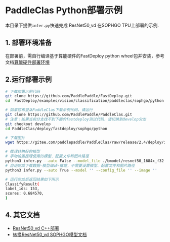 # PaddleClas Python部署示例
本目录下提供`infer.py`快速完成 ResNet50_vd 在SOPHGO TPU上部署的示例.


## 1. 部署环境准备

在部署前，需自行编译基于算能硬件的FastDeploy python wheel包并安装，参考文档[算能硬件部署环境](https://github.com/PaddlePaddle/FastDeploy/blob/develop/docs/cn/build_and_install#算能硬件部署环境)

## 2.运行部署示例
```bash
# 下载部署示例代码
git clone https://github.com/PaddlePaddle/FastDeploy.git
cd  FastDeploy/examples/vision/classification/paddleclas/sophgo/python

# 如果您希望从PaddleClas下载示例代码，请运行
git clone https://github.com/PaddlePaddle/PaddleClas.git
# 注意：如果当前分支找不到下面的fastdeploy测试代码，请切换到develop分支
git checkout develop
cd PaddleClas/deploy/fastdeploy/sophgo/python

# 下载图片
wget https://gitee.com/paddlepaddle/PaddleClas/raw/release/2.4/deploy/images/ImageNet/ILSVRC2012_val_00000010.jpeg

# 推理转换好的模型
# 手动设置推理使用的模型、配置文件和图片路径
python3 infer.py --auto False --model_file ./bmodel/resnet50_1684x_f32.bmodel  --config_file ResNet50_vd_infer/inference_cls.yaml  --image ILSVRC2012_val_00000010.jpeg
# 自动完成下载数据-模型编译-推理，不需要设置模型、配置文件和图片路径
python3 infer.py --auto True --model '' --config_file '' --image ''

# 运行完成后返回结果如下所示
ClassifyResult(
label_ids: 153,
scores: 0.684570,
)
```

## 4. 其它文档
- [ResNet50_vd C++部署](../python)
- [转换ResNet50_vd SOPHGO模型文档](../README.md)

